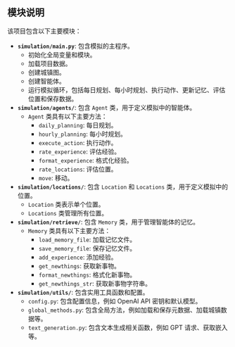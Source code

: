 ## 模块说明

该项目包含以下主要模块：

*   **`simulation/main.py`**: 包含模拟的主程序。
    *   初始化全局变量和模块。
    *   加载项目数据。
    *   创建城镇图。
    *   创建智能体。
    *   运行模拟循环，包括每日规划、每小时规划、执行动作、更新记忆、评估位置和保存数据。
*   **`simulation/agents/`**: 包含 `Agent` 类，用于定义模拟中的智能体。
    *   `Agent` 类具有以下主要方法：
        *   `daily_planning`: 每日规划。
        *   `hourly_planning`: 每小时规划。
        *   `execute_action`: 执行动作。
        *   `rate_experience`: 评估经验。
        *   `format_experience`: 格式化经验。
        *   `rate_locations`: 评估位置。
        *   `move`: 移动。
*   **`simulation/locations/`**: 包含 `Location` 和 `Locations` 类，用于定义模拟中的位置。
    *   `Location` 类表示单个位置。
    *   `Locations` 类管理所有位置。
*   **`simulation/retrieve/`**: 包含 `Memory` 类，用于管理智能体的记忆。
    *   `Memory` 类具有以下主要方法：
        *   `load_memory_file`: 加载记忆文件。
        *   `save_memory_file`: 保存记忆文件。
        *   `add_experience`: 添加经验。
        *   `get_newthings`: 获取新事物。
        *   `format_newthings`: 格式化新事物。
        *   `get_newthings_str`: 获取新事物字符串。
*   **`simulation/utils/`**: 包含实用工具函数和配置。
    *   `config.py`: 包含配置信息，例如 OpenAI API 密钥和默认模型。
    *   `global_methods.py`: 包含全局方法，例如加载和保存元数据、加载城镇数据等。
    *   `text_generation.py`: 包含文本生成相关函数，例如 GPT 请求、获取嵌入等。